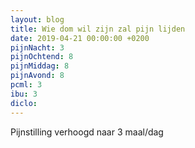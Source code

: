 ```yaml
---
layout: blog
title: Wie dom wil zijn zal pijn lijden
date: 2019-04-21 00:00:00 +0200
pijnNacht: 3
pijnOchtend: 8
pijnMiddag: 8
pijnAvond: 8
pcml: 3
ibu: 3
diclo: 
---
```


Pijnstilling verhoogd naar 3 maal/dag

